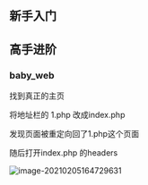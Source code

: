 ## 新手入门

## 高手进阶

### baby_web

找到真正的主页

将地址栏的 1.php 改成index.php

发现页面被重定向回了1.php这个页面

随后打开index.php 的headers

![image-20210205164729631](https://fnoteimg.oss-cn-chengdu.aliyuncs.com/img/20210205164729.png)